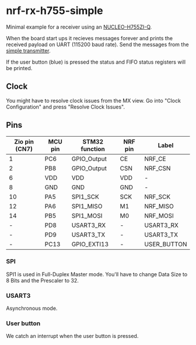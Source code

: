# nrf-rx-h755-simple
Minimal example for a receiver using an [NUCLEO-H755ZI-Q](https://www.st.com/resource/en/user_manual/um2408-stm32h7-nucleo144-boards-mb1363-stmicroelectronics.pdf).  

When the board start ups it recieves messages forever and prints the received payload on UART (115200 baud rate). Send the messages from the [simple transmitter](https://github.com/LiU-SeeGoals/nRF24L01P-lib/tree/main/examples/nrf-tx-h563-simple).

If the user button (blue) is pressed the status and FIFO status registers will be printed.

## Clock
You might have to resolve clock issues from the MX view. Go into "Clock Configuration" and press "Resolve Clock Issues".

## Pins

| Zio pin (CN7) | MCU pin | STM32 function | NRF pin | Label       |
|---------------|---------|----------------|---------|-------------|
| 1             | PC6     | GPIO_Output    | CE      | NRF_CE      |
| 2             | PB8     | GPIO_Output    | CSN     | NRF_CSN     |
| 6             | VDD     | VDD            | VDD     | -           |
| 8             | GND     | GND            | GND     | -           |
| 10            | PA5     | SPI1_SCK       | SCK     | NRF_SCK     |
| 12            | PA6     | SPI1_MISO      | M1      | NRF_MISO    |
| 14            | PB5     | SPI1_MOSI      | M0      | NRF_MOSI    |
| -             | PD8     | USART3_RX      | -       | USART3_RX   |
| -             | PD9     | USART3_TX      | -       | USART3_TX   |
| -             | PC13    | GPIO_EXTI13    | -       | USER_BUTTON |

### SPI
SPI1 is used in Full-Duplex Master mode. You'll have to change Data Size to 8 Bits and the Prescaler to 32.

### USART3
Asynchronous mode.

### User button
We catch an interrupt when the user button is pressed.
